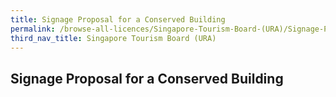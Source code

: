 ```yaml
---
title: Signage Proposal for a Conserved Building
permalink: /browse-all-licences/Singapore-Tourism-Board-(URA)/Signage-Proposal-for-a-Conserved-Building
third_nav_title: Singapore Tourism Board (URA)
---
```

## Signage Proposal for a Conserved Building
